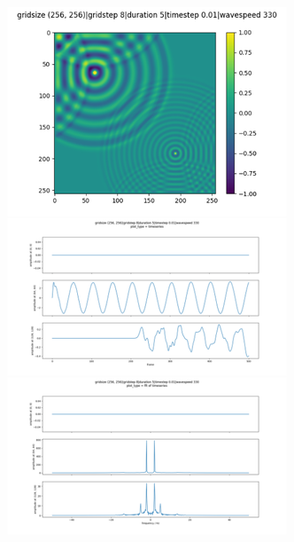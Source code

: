 ![image](https://github.com/kyleyhw/sound_simulation/blob/main/simulation/plots/sample_figure.png)
![image](https://github.com/kyleyhw/sound_simulation/blob/main/simulation/plots/sensor_timeseries.png)
![image](https://github.com/kyleyhw/sound_simulation/blob/main/simulation/plots/sensor_fft.png)
